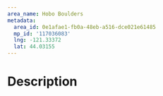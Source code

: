 ```yaml
---
area_name: Hobo Boulders
metadata:
  area_id: 0e1afae1-fb0a-48eb-a516-dce021e61485
  mp_id: '117036083'
  lng: -121.33372
  lat: 44.03155
---
```

# Description
